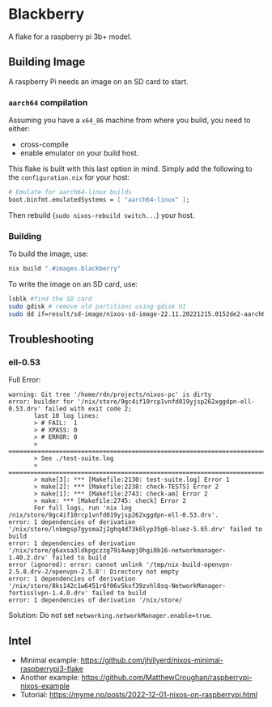 # Blackberry
A flake for a raspberry pi 3b+ model.

## Building Image
A raspberry Pi needs an image on an SD card to start.

### `aarch64` compilation
Assuming you have a `x64_86` machine from where you build, you need to either:
 - cross-compile
 - enable emulator on your build host.

This flake is built with this last option in mind.
Simply add the following to the `configuration.nix` for your host:
```nix
# Emulate for aarch64-linux builds
boot.binfmt.emulatedSystems = [ "aarch64-linux" ];
```

Then rebuild (`sudo nixos-rebuild switch...`) your host.

### Building
To build the image, use:
```bash
nix build ".#images.blackberry"
```

To write the image on an SD card, use:
```bash
lsblk #find the SD card
sudo gdisk # remove old partitions using gdisk UI
sudo dd if=result/sd-image/nixos-sd-image-22.11.20221215.0152de2-aarch64-linux.img of=/dev/sdX bs=1024k status=progress
```

## Troubleshooting

### ell-0.53
Full Error:
```
warning: Git tree '/home/rdn/projects/nixos-pc' is dirty
error: builder for '/nix/store/9gc4if10rcp1vnfd019yjsp262xggdpn-ell-0.53.drv' failed with exit code 2;
       last 10 log lines:
       > # FAIL:  1
       > # XPASS: 0
       > # ERROR: 0
       > ============================================================================
       > See ./test-suite.log
       > ============================================================================
       > make[3]: *** [Makefile:2130: test-suite.log] Error 1
       > make[2]: *** [Makefile:2238: check-TESTS] Error 2
       > make[1]: *** [Makefile:2743: check-am] Error 2
       > make: *** [Makefile:2745: check] Error 2
       For full logs, run 'nix log /nix/store/9gc4if10rcp1vnfd019yjsp262xggdpn-ell-0.53.drv'.
error: 1 dependencies of derivation '/nix/store/lnbmgsp7gysma2j2ghq4d73k6lyp35g6-bluez-5.65.drv' failed to build
error: 1 dependencies of derivation '/nix/store/g6axsa3ldkpgczzg79i4wwpj0hgi0b16-networkmanager-1.40.2.drv' failed to build
error (ignored): error: cannot unlink '/tmp/nix-build-openvpn-2.5.8.drv-2/openvpn-2.5.8': Directory not empty
error: 1 dependencies of derivation '/nix/store/8ks142c1w6451r6f06v5kxf39zvhl8sq-NetworkManager-fortisslvpn-1.4.0.drv' failed to build
error: 1 dependencies of derivation '/nix/store/
```

Solution: Do not set `networking.networkManager.enable=true`.

## Intel
 - Minimal example: https://github.com/jhillyerd/nixos-minimal-raspberrypi3-flake
 - Another example: https://github.com/MatthewCroughan/raspberrypi-nixos-example
 - Tutorial: https://myme.no/posts/2022-12-01-nixos-on-raspberrypi.html